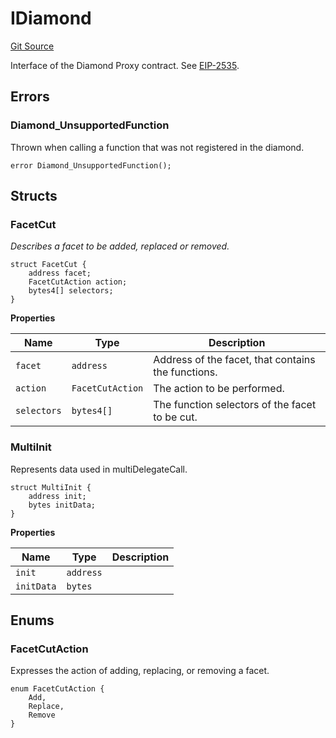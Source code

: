 # IDiamond
[Git Source](https://github.com/capsign/protocol/blob/dfa6820124c5610a6bfa06329447dbae7c24bc0a/src/Diamonds/IDiamond.sol)

Interface of the Diamond Proxy contract. See [EIP-2535](https://eips.ethereum.org/EIPS/eip-2535).


## Errors
### Diamond_UnsupportedFunction
Thrown when calling a function that was not registered in the diamond.


```solidity
error Diamond_UnsupportedFunction();
```

## Structs
### FacetCut
*Describes a facet to be added, replaced or removed.*


```solidity
struct FacetCut {
    address facet;
    FacetCutAction action;
    bytes4[] selectors;
}
```

**Properties**

|Name|Type|Description|
|----|----|-----------|
|`facet`|`address`|Address of the facet, that contains the functions.|
|`action`|`FacetCutAction`|The action to be performed.|
|`selectors`|`bytes4[]`|The function selectors of the facet to be cut.|

### MultiInit
Represents data used in multiDelegateCall.


```solidity
struct MultiInit {
    address init;
    bytes initData;
}
```

**Properties**

|Name|Type|Description|
|----|----|-----------|
|`init`|`address`||
|`initData`|`bytes`||

## Enums
### FacetCutAction
Expresses the action of adding, replacing, or removing a facet.


```solidity
enum FacetCutAction {
    Add,
    Replace,
    Remove
}
```

